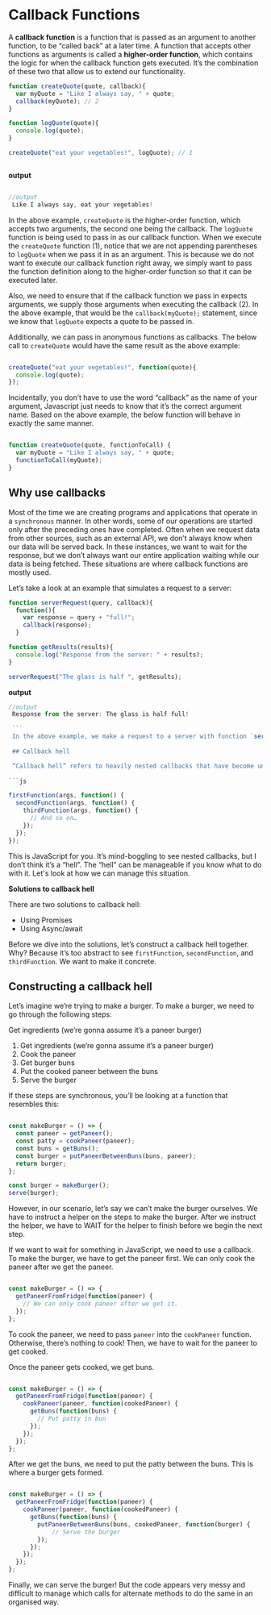 # Callback Functions

A **callback function** is a function that is passed as an argument to another function, to be “called back” at a later time. A function that accepts other functions as arguments is called a **higher-order function**, which contains the logic for when the callback function gets executed. It’s the combination of these two that allow us to extend our functionality.

```js
function createQuote(quote, callback){ 
  var myQuote = "Like I always say, " + quote;
  callback(myQuote); // 2
}

function logQuote(quote){
  console.log(quote);
}

createQuote("eat your vegetables!", logQuote); // 1



```
**output**

```js

//output
 Like I always say, eat your vegetables!

```
In the above example, `createQuote` is the higher-order function, which accepts two arguments, the second one being the callback. The `logQuote` function is being used to pass in as our callback function. When we execute the `createQuote` function (1), notice that we are not appending parentheses to `logQuote` when we pass it in as an argument. This is because we do not want to execute our callback function right away, we simply want to pass the function definition along to the higher-order function so that it can be executed later.

Also, we need to ensure that if the callback function we pass in expects arguments, we supply those arguments when executing the callback (2). In the above example, that would be the `callback(myQuote);` statement, since we know that `logQuote` expects a quote to be passed in.

Additionally, we can pass in anonymous functions as callbacks. The below call to `createQuote` would have the same result as the above example:

```js

createQuote("eat your vegetables!", function(quote){ 
  console.log(quote); 
});

```

Incidentally, you don’t have to use the word “callback” as the name of your argument, Javascript just needs to know that it’s the correct argument name. Based on the above example, the below function will behave in exactly the same manner.

```js

function createQuote(quote, functionToCall) { 
  var myQuote = "Like I always say, " + quote;
  functionToCall(myQuote);
}

```

## Why use callbacks



Most of the time we are creating programs and applications that operate in a `synchronous` manner. In other words, some of our operations are started only after the preceding ones have completed. Often when we request data from other sources, such as an external API, we don’t always know when our data will be served back. In these instances, we want to wait for the response, but we don’t always want our entire application waiting while our data is being fetched. These situations are where callback functions are mostly used.

Let’s take a look at an example that simulates a request to a server:

```js
function serverRequest(query, callback){
  function(){
    var response = query + "full!";
    callback(response);
  }

function getResults(results){
  console.log("Response from the server: " + results);
}

serverRequest("The glass is half ", getResults);

```

**output**

```js
//output
 Response from the server: The glass is half full!

 ```
 In the above example, we make a request to a server with function `serverRequest()` (higher order) and another function getResults (callback). First, the arguments are passed to a variable with name *response* which is modified and then our callback function `getResults` gets executed to print output as shown above...
 
 ## Callback hell

 “Callback hell” refers to heavily nested callbacks that have become unreadable.
 
```js

firstFunction(args, function() {
  secondFunction(args, function() {
    thirdFunction(args, function() {
      // And so on…
    });
  });
});

```
This is JavaScript for you. It’s mind-boggling to see nested callbacks, but I don’t think it’s a “hell”. The “hell” can be manageable if you know what to do with it. Let's look at how we can manage this situation.

**Solutions to callback hell**

There are two solutions to callback hell:

* Using Promises
* Using Async/await

Before we dive into the solutions, let’s construct a callback hell together. Why? Because it’s too abstract to see `firstFunction`, `secondFunction`, and `thirdFunction`. We want to make it concrete.

## Constructing a callback hell

Let’s imagine we’re trying to make a burger. To make a burger, we need to go through the following steps:

Get ingredients (we’re gonna assume it’s a paneer burger)
1. Get ingredients (we’re gonna assume it’s a paneer burger)
2. Cook the paneer
3. Get burger buns
4. Put the cooked paneer between the buns
5. Serve the burger

If these steps are synchronous, you’ll be looking at a function that resembles this:

```js

const makeBurger = () => {
  const paneer = getPaneer();
  const patty = cookPaneer(paneer);
  const buns = getBuns();
  const burger = putPaneerBetweenBuns(buns, paneer);
  return burger;
};

const burger = makeBurger();
serve(burger);

```
However, in our scenario, let’s say we can’t make the burger ourselves. We have to instruct a helper on the steps to make the burger. After we instruct the helper, we have to WAIT for the helper to finish before we begin the next step.

If we want to wait for something in JavaScript, we need to use a callback. To make the burger, we have to get the paneer first. We can only cook the paneer after we get the paneer.

```js

const makeBurger = () => {
  getPaneerFromFridge(function(paneer) {
    // We can only cook paneer after we get it.
  });
};

```

To cook the paneer, we need to pass `paneer` into the `cookPaneer` function. Otherwise, there’s nothing to cook! Then, we have to wait for the paneer to get cooked.

Once the paneer gets cooked, we get buns.

```js

const makeBurger = () => {
  getPaneerFromFridge(function(paneer) {
    cookPaneer(paneer, function(cookedPaneer) {
      getBuns(function(buns) {
        // Put patty in bun
      });
    });
  });
};

```

After we get the buns, we need to put the patty between the buns. This is where a burger gets formed.

```js

const makeBurger = () => {
  getPaneerFromFridge(function(paneer) {
    cookPaneer(paneer, function(cookedPaneer) {
      getBuns(function(buns) {
        putPaneerBetweenBuns(buns, cookedPaneer, function(burger) {
            // Serve the burger
        });
      });
    });
  });
};

```
Finally, we can serve the burger! But the code appears very messy and difficult to manage which calls for alternate methods to do the same in an organised way.